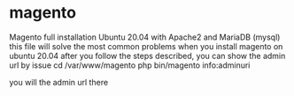 # magento
Magento full installation Ubuntu 20.04 with Apache2 and MariaDB (mysql)
this file will solve the most common problems when you install magento on ubuntu 20.04
after you follow the steps described, you can show the admin url by issue 
cd /var/www/magento
php bin/magento info:adminuri

you will the admin url there
